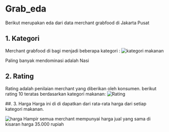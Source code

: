 # Grab_eda

Berikut merupakan eda dari data merchant grabfood di Jakarta Pusat

## 1. Kategori 
Merchant grabfood di bagi menjadi beberapa kategori : 
![kategori makanan](https://user-images.githubusercontent.com/101268442/171458852-f1a48f79-4ab9-4bd8-a21f-4e0bc6d7c6f7.png)
 
 Paling banyak mendominasi adalah Nasi
 
 ## 2. Rating
 Rating adalah penilaian merchant yang diberikan oleh konsumen. berikut rating 10 teratas berdasarkan kategori makanan:
![Rating](https://user-images.githubusercontent.com/101268442/171459727-62666d25-9e78-48ec-92e4-e6ccdb3d9517.png)

##. 3. Harga
Harga ini di di dapatkan dari rata-rata harga dari setiap kategori makanan.

![harga](https://user-images.githubusercontent.com/101268442/171461690-afa33cf7-eea5-4e89-9de5-0d85fb13fb37.png)
Hampir semua merchant mempunyai harga jual yang sama di kisaran harga 35.000 rupiah
